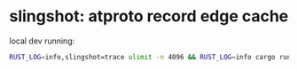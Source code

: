 # slingshot: atproto record edge cache

local dev running:

```bash
RUST_LOG=info,slingshot=trace ulimit -n 4096 && RUST_LOG=info cargo run -- --jetstream us-east-1 --cache-dir ./foyer
```
